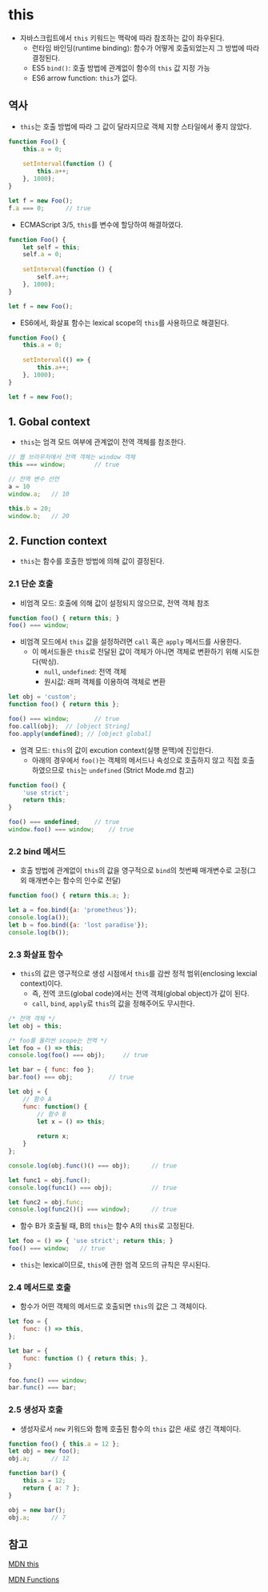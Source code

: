# this

- 자바스크립트에서 `this` 키워드는 맥락에 따라 참조하는 값이 좌우된다.
  - 런타임 바인딩(runtime binding): 함수가 어떻게 호출되었는지 그 방법에 따라 결정된다.
  - ES5 `bind()`: 호출 방법에 관계없이 함수의 `this` 값 지정 가능
  - ES6 arrow function: `this`가 없다.



## 역사

- `this`는 호출 방법에 따라 그 값이 달라지므로 객체 지향 스타일에서 좋지 않았다.

```js
function Foo() {
    this.a = 0;
    
    setInterval(function () {
        this.a++;
    }, 1000);
}

let f = new Foo();
f.a === 0;		// true
```

- ECMAScript 3/5, `this`를 변수에 할당하여 해결하였다.

```js
function Foo() {
    let self = this;
    self.a = 0;
    
    setInterval(function () {
        self.a++;
    }, 1000);
}

let f = new Foo();
```

- ES6에서, 화살표 함수는 lexical scope의 `this`를 사용하므로 해결된다.

```js
function Foo() {
    this.a = 0;
    
    setInterval(() => {
        this.a++;
    }, 1000);
}

let f = new Foo();
```





## 1. Gobal context

- `this`는 엄격 모드 여부에 관계없이 전역 객체를 참조한다.

```js
// 웹 브라우저에서 전역 객체는 window 객체
this === window;		// true

// 전역 변수 선언
a = 10
window.a;	// 10

this.b = 20;
window.b;	// 20
```



## 2. Function context

- `this`는 함수를 호출한 방법에 의해 값이 결정된다.



### 2.1 단순 호출

- 비엄격 모드: 호출에 의해 값이 설정되지 않으므로, 전역 객체 참조

```js
function foo() { return this; }
foo() === window;
```

- 비엄격 모드에서 `this` 값을 설정하려면 `call` 혹은 `apply` 메서드를 사용한다.
  - 이 메서드들은 `this`로 전달된 값이 객체가 아니면 객체로 변환하기 위해 시도한다(박싱).
    - `null`, `undefined`: 전역 객체
    - 원시값: 래퍼 객체를 이용하여 객체로 변환

```js
let obj = 'custom';
function foo() { return this };

foo() === window;		// true
foo.call(obj);	// [object String]
foo.apply(undefined); // [object global] 
```



- 엄격 모드: `this`의 값이 excution context(실행 문맥)에 진입한다.
  - 아래의 경우에서 `foo()`는 객체의 메서드나 속성으로 호출하지 않고 직접 호출하였으므로 `this`는 `undefined` (Strict Mode.md 참고)

```js
function foo() {
    'use strict';
    return this;
}

foo() === undefined;	// true
window.foo() === window;	// true
```



### 2.2 bind 메서드

- 호출 방법에 관계없이 `this`의 값을 영구적으로 `bind`의 첫번째 매개변수로 고정(그 외 매개변수는 함수의 인수로 전달)

```js
function foo() { return this.a; };

let a = foo.bind({a: 'prometheus'});
console.log(a());
let b = foo.bind({a: 'lost paradise'});
console.log(b());
```



### 2.3 화살표 함수

- `this`의 값은 영구적으로 생성 시점에서 `this`를 감싼 정적 범위(enclosing lexcial context)이다. 
  - 즉, 전역 코드(global code)에서는 전역 객체(global object)가 값이 된다.
  - `call`, `bind`, `apply`로 `this`의 값을 정해주어도 무시한다.

```js
/* 전역 객체 */
let obj = this;

/* foo를 둘러싼 scope는 전역 */
let foo = () => this;
console.log(foo() === obj);		// true

let bar = { func: foo };
bar.foo() === obj;			// true
```

```js
let obj = {
    // 함수 A
    func: function() {
        // 함수 B
        let x = () => this;
        
        return x;
    }
};

console.log(obj.func()() === obj);		// true

let func1 = obj.func();
console.log(func1() === obj);			// true

let func2 = obj.func;
console.log(func2()() === window);		// true
```

- 함수 B가 호출될 때, B의 `this`는 함수 A의 `this`로 고정된다.

```js
let foo = () => { 'use strict'; return this; }
foo() === window;	// true
```

- `this`는 lexical이므로, `this`에 관한 엄격 모드의 규칙은 무시된다.



### 2.4 메서드로 호출

- 함수가 어떤 객체의 메서드로 호출되면 `this`의 값은 그 객체이다.

```js
let foo = {
    func: () => this,
};

let bar = {
    func: function () { return this; },
}

foo.func() === window;
bar.func() === bar;
```



### 2.5 생성자 호출

- 생성자로서 `new` 키워드와 함께 호출된 함수의 `this` 값은 새로 생긴 객체이다.

```js
function foo() { this.a = 12 };
let obj = new foo();
obj.a;		// 12

function bar() {
    this.a = 12;
    return { a: 7 };
}

obj = new bar();
obj.a;		// 7
```



## 참고

[MDN this](https://developer.mozilla.org/ko/docs/Web/JavaScript/Reference/Operators/this)

[MDN Functions](https://developer.mozilla.org/ko/docs/Web/JavaScript/Guide/Functions#%EC%82%AC%EC%A0%84%EC%A0%81_this)


